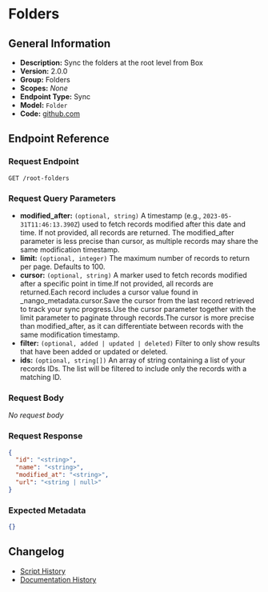 <!-- BEGIN GENERATED CONTENT -->
# Folders

## General Information

- **Description:** Sync the folders at the root level from Box
- **Version:** 2.0.0
- **Group:** Folders
- **Scopes:** _None_
- **Endpoint Type:** Sync
- **Model:** `Folder`
- **Code:** [github.com](https://github.com/NangoHQ/integration-templates/tree/main/integrations/box/syncs/folders.ts)


## Endpoint Reference

### Request Endpoint

`GET /root-folders`

### Request Query Parameters

- **modified_after:** `(optional, string)` A timestamp (e.g., `2023-05-31T11:46:13.390Z`) used to fetch records modified after this date and time. If not provided, all records are returned. The modified_after parameter is less precise than cursor, as multiple records may share the same modification timestamp.
- **limit:** `(optional, integer)` The maximum number of records to return per page. Defaults to 100.
- **cursor:** `(optional, string)` A marker used to fetch records modified after a specific point in time.If not provided, all records are returned.Each record includes a cursor value found in _nango_metadata.cursor.Save the cursor from the last record retrieved to track your sync progress.Use the cursor parameter together with the limit parameter to paginate through records.The cursor is more precise than modified_after, as it can differentiate between records with the same modification timestamp.
- **filter:** `(optional, added | updated | deleted)` Filter to only show results that have been added or updated or deleted.
- **ids:** `(optional, string[])` An array of string containing a list of your records IDs. The list will be filtered to include only the records with a matching ID.

### Request Body

_No request body_

### Request Response

```json
{
  "id": "<string>",
  "name": "<string>",
  "modified_at": "<string>",
  "url": "<string | null>"
}
```

### Expected Metadata

```json
{}
```

## Changelog

- [Script History](https://github.com/NangoHQ/integration-templates/commits/main/integrations/box/syncs/folders.ts)
- [Documentation History](https://github.com/NangoHQ/integration-templates/commits/main/integrations/box/syncs/folders.md)

<!-- END  GENERATED CONTENT -->

